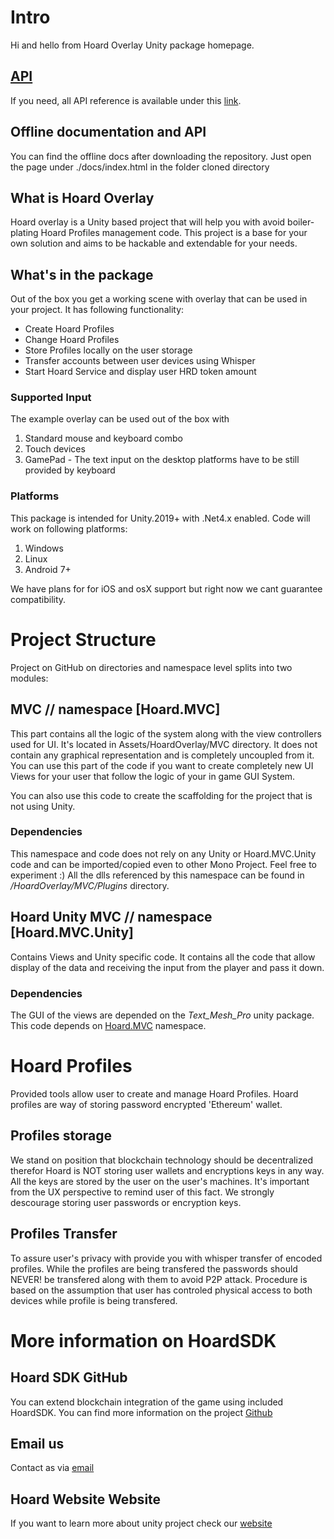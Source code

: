 # Intro #

Hi and hello from Hoard Overlay Unity package homepage.

## [API](https://hoard.exchange/hoard-overlay-unity)
If you need, all API reference is available under this [link](https://hoard.exchange/hoard-overlay-unity). 

## Offline documentation and API
You can find the offline docs after downloading the repository. Just open the page under ./docs/index.html in the folder cloned directory

## What is Hoard Overlay ##

Hoard overlay is a Unity based project that will help you with avoid boiler-plating Hoard Profiles management code.
This project is a base for your own solution and aims to be hackable and extendable for your needs. 

## What's in the package ##

Out of the box you get a working scene with overlay that can be used in your project. It has following functionality:

- Create Hoard Profiles
- Change Hoard Profiles 
- Store Profiles locally on the user storage
- Transfer accounts between user devices using Whisper
- Start Hoard Service and display user HRD token amount

### Supported Input ###
The example overlay can be used out of the box with
1. Standard mouse and keyboard combo
2. Touch devices
3. GamePad - The text input on the desktop platforms have to be still provided by keyboard

### Platforms ###

This package is intended for Unity.2019+ with .Net4.x enabled. Code will work on following platforms:
1. Windows 
2. Linux
3. Android 7+ 

We have plans for for iOS and osX support but right now we cant guarantee compatibility.

# Project Structure #

Project on GitHub on directories and namespace level splits into two modules:

## MVC // namespace [Hoard.MVC] ##

This part contains all the logic of the system along with the view controllers used for UI. It's located in Assets/HoardOverlay/MVC directory.
It does not contain any graphical representation and is completely uncoupled from it. You can use this part of the code if you want to create completely new UI Views for your user that follow the logic of your in game GUI System.

You can also use this code to create the scaffolding for the project that is not using Unity. 

### Dependencies ###

This namespace and code does not rely on any Unity or Hoard.MVC.Unity code and can be imported/copied even to other Mono Project. Feel free to experiment :) 
All the dlls referenced by this namespace can be found in _/HoardOverlay/MVC/Plugins_ directory.

## Hoard Unity MVC // namespace [Hoard.MVC.Unity] ##

Contains Views and Unity specific code. It contains all the code that allow display of the data and receiving the input from the player and pass it down. 

### Dependencies ###

The GUI of the views are depended on the *Text_Mesh_Pro* unity package.
This code depends on [Hoard.MVC](#Hoard.MVC) namespace.

# Hoard Profiles #

Provided tools allow user to create and manage Hoard Profiles. Hoard profiles are way of storing password encrypted 'Ethereum' wallet.

## Profiles storage ##

We stand on position that blockchain technology should be decentralized therefor Hoard is NOT storing user wallets and encryptions keys in any way. All the keys are stored by the user on the user's machines. It's important from the UX perspective to remind user of this fact. We strongly descourage storing user passwords or encryption keys.

## Profiles Transfer ##

To assure user's privacy with provide you with whisper transfer of encoded profiles. While the profiles are being transfered the passwords should NEVER! be transfered along with them to avoid P2P attack. Procedure is based on the assumption that user has controled physical access to both devices while profile is being transfered.

# More information on HoardSDK #

## Hoard SDK GitHub ##

You can extend blockchain integration of the game using included HoardSDK.
You can find more information on the project [Github](https://github.com/hoardexchange/HoardSDK)

## Email us ##

Contact as via [email](mailto:techsupport@hoard.exchange)

## Hoard Website Website ##
If you want to learn more about unity project check our [website](https://hoard.exchange) 
